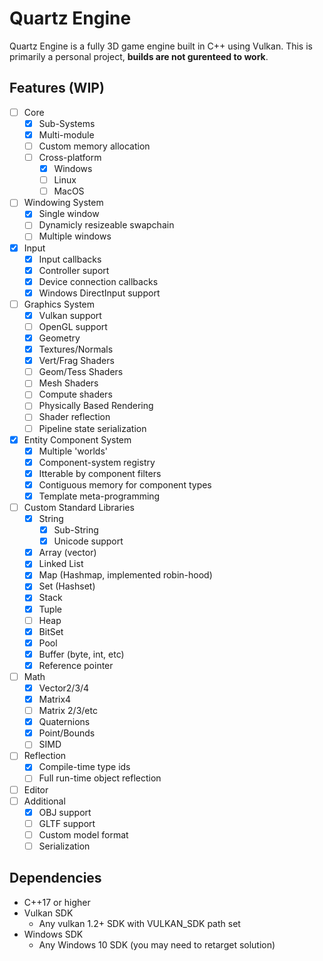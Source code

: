 # Quartz Engine
Quartz Engine is a fully 3D game engine built in C++ using Vulkan.
This is primarily a personal project, **builds are not gurenteed to work**.

## Features (WIP)
- [ ] Core
  - [x] Sub-Systems
  - [x] Multi-module
  - [ ] Custom memory allocation
  - [ ] Cross-platform
    - [x] Windows
    - [ ] Linux
    - [ ] MacOS
- [ ] Windowing System
  - [x] Single window
  - [ ] Dynamicly resizeable swapchain
  - [ ] Multiple windows
- [x] Input
  - [x] Input callbacks
  - [x] Controller suport
  - [x] Device connection callbacks
  - [x] Windows DirectInput support
- [ ] Graphics System
  - [x] Vulkan support
  - [ ] OpenGL support
  - [x] Geometry
  - [x] Textures/Normals
  - [x] Vert/Frag Shaders
  - [ ] Geom/Tess Shaders
  - [ ] Mesh Shaders
  - [ ] Compute shaders
  - [ ] Physically Based Rendering
  - [ ] Shader reflection
  - [ ] Pipeline state serialization
- [x] Entity Component System
  - [x] Multiple 'worlds'
  - [x] Component-system registry
  - [x] Itterable by component filters
  - [x] Contiguous memory for component types
  - [x] Template meta-programming
- [ ] Custom Standard Libraries
  - [x] String
    - [x] Sub-String
    - [x] Unicode support
  - [x] Array (vector)
  - [x] Linked List
  - [x] Map (Hashmap, implemented robin-hood)
  - [x] Set (Hashset)
  - [x] Stack
  - [x] Tuple
  - [ ] Heap
  - [x] BitSet
  - [x] Pool
  - [x] Buffer (byte, int, etc)
  - [x] Reference pointer
- [ ] Math
  - [x] Vector2/3/4
  - [x] Matrix4
  - [ ] Matrix 2/3/etc
  - [x] Quaternions
  - [x] Point/Bounds
  - [ ] SIMD
- [ ] Reflection
  - [x] Compile-time type ids
  - [ ] Full run-time object reflection
- [ ] Editor
- [ ] Additional
  - [x] OBJ support
  - [ ] GLTF support
  - [ ] Custom model format
  - [ ] Serialization
## Dependencies
* C++17 or higher
* Vulkan SDK
  * Any vulkan 1.2+ SDK with VULKAN_SDK path set
* Windows SDK
  * Any Windows 10 SDK (you may need to retarget solution)
